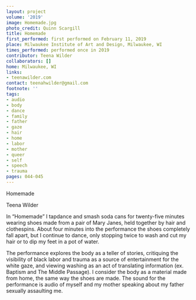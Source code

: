 ```yaml
---
layout: project
volume: '2019'
image: Homemade.jpg
photo_credit: Quinn Scargill
title: Homemade
first_performed: first performed on February 11, 2019
place: Milwaukee Institute of Art and Design, Milwaukee, WI
times_performed: performed once in 2019
contributor: Teena Wilder
collaborators: []
home: Milwaukee, WI
links:
- teenawilder.com
contact: teenahwilder@gmail.com
footnote: ''
tags:
- audio
- body
- dance
- family
- father
- gaze
- hair
- home
- labor
- mother
- queer
- self
- speech
- trauma
pages: 044-045
---
```



Homemade

Teena Wilder

In “Homemade” I tapdance and smash soda cans for twenty-five minutes wearing shoes made from a pair of Mary Janes, held together by hair and clothespins. About four minutes into the performance the shoes completely fall apart, but I continue to dance, only stopping twice to wash and cut my hair or to dip my feet in a pot of water.

The performance explores the body as a teller of stories, critiquing the visibility of black labor and trauma as a source of entertainment for the white gaze, and viewing washing as an act of translating information (ex. Baptism and The Middle Passage). I consider the body as a material made from home, the same way the shoes are made. The sound for the performance is audio of myself and my mother speaking about my father sexually assaulting me.

